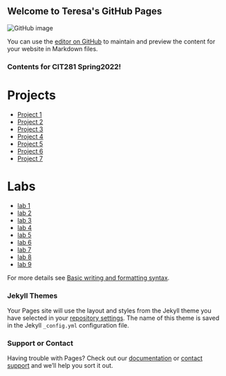 ## Welcome to Teresa's GitHub Pages
![GitHub image](file:///Users/teresa/Downloads/logo_github_icon_143196.svg)

You can use the [editor on GitHub](https://github.com/routing811/teresat.github.io/edit/main/README.md) to maintain and preview the content for your website in Markdown files.

### Contents for CIT281 Spring2022!

# Projects
* [Project 1](https://uo-cit-routing811.github.io/cit281-p-1/)
* [Project 2](https://uo-cit-routing811.github.io/cit281-p-2/)
* [Project 3](https://uo-cit-routing811.github.io/cit281-p-3/)
* [Project 4](https://uo-cit-routing811.github.io/cit281-p-4/)
* [Project 5](https://uo-cit-routing811.github.io/cit281-p-5/)
* [Project 6](https://uo-cit-routing811.github.io/cit281-p-6/)
* [Project 7](https://uo-cit-routing811.github.io/cit281-p-7/)

# Labs
* [lab 1](https://uo-cit-routing811.github.io/cit281-lab-1/)
* [lab 2](https://uo-cit-routing811.github.io/cit281-lab-2/)
* [lab 3](https://uo-cit-routing811.github.io/cit281-lab-3/)
* [lab 4](https://uo-cit-routing811.github.io/cit281-lab-4/)
* [lab 5](https://uo-cit-routing811.github.io/cit281-lab-5/)
* [lab 6](https://uo-cit-routing811.github.io/cit281-lab-6/)
* [lab 7](https://uo-cit-routing811.github.io/cit281-lab-7/)
* [lab 8](https://uo-cit-routing811.github.io/cit281-lab-8/)
* [lab 9](https://uo-cit-routing811.github.io/cit281-lab-9/)




For more details see [Basic writing and formatting syntax](https://docs.github.com/en/github/writing-on-github/getting-started-with-writing-and-formatting-on-github/basic-writing-and-formatting-syntax).

### Jekyll Themes

Your Pages site will use the layout and styles from the Jekyll theme you have selected in your [repository settings](https://github.com/routing811/teresat.github.io/settings/pages). The name of this theme is saved in the Jekyll `_config.yml` configuration file.

### Support or Contact

Having trouble with Pages? Check out our [documentation](https://docs.github.com/categories/github-pages-basics/) or [contact support](https://support.github.com/contact) and we’ll help you sort it out.
